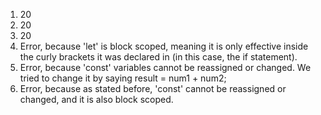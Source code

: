 1. 20 
2. 20
3. 20
4. Error, because 'let' is block scoped, meaning it is only effective inside the curly brackets it was declared in (in this case, the if statement).
5. Error, because 'const' variables cannot be reassigned or changed. We tried to change it by saying result = num1 + num2;
6. Error, because as stated before, 'const' cannot be reassigned or changed, and it is also block scoped.
